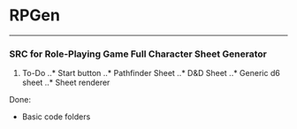 # RPGen
***
### SRC for Role-Playing Game Full Character Sheet Generator
1. To-Do
..* Start button
..* Pathfinder Sheet
..* D&D Sheet
..* Generic d6 sheet
..* Sheet renderer

Done:
* Basic code folders

